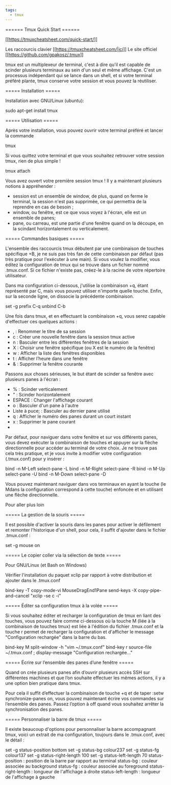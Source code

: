 ```yaml
---
tags:
  - tmux
---
```


====== Tmux Quick Start ======

[[https://tmuxcheatsheet.com/quick-start/]]

Les raccourcis clavier [[https://tmuxcheatsheet.com/|ici]]
Le site officiel [[https://github.com/gpakosz/.tmux]]

tmux est un multiplexeur de terminal, c'est à dire qu'il est capable de scinder plusieurs terminaux au sein d'un seul et même affichage. C'est un processus indépendant qui se lance dans un shell, et si votre terminal préféré plante, tmux conserve votre session et vous pouvez la réutiliser.

===== Installation =====

Installation avec GNU/Linux (ubuntu):

  sudo apt-get install tmux
  
===== Utilisation =====

Après votre installation, vous pouvez ouvrir votre terminal préféré et lancer la commande

  tmux
  

Si vous quittez votre terminal et que vous souhaitez retrouver votre session tmux, rien de plus simple !

  tmux attach

Vous avez ouvert votre première session tmux ! Il y a maintenant plusieurs notions à appréhender :

  * session est un ensemble de window, de plus, quand on ferme le terminal, la session n'est pas supprimée, ce qui permettra de la reprendre en cas de besoin ;
  * window, ou fenêtre, est ce que vous voyez à l'écran, elle est un ensemble de panes;
  * pane, ou carreau, est une partie d'une fenêtre quand on la découpe, en la scindant horizontalement ou 
  verticalement.
  
===== Commandes basiques =====

L'ensemble des raccourcis tmux débutent par une combinaison de touches spécifique <CTRL>+B, je ne suis pas très fan de cette combinaison par défaut (pas très pratique pour l'exécuter à une main). Si vous voulez la modifier, vous éditez la configuration de tmux qui se trouve dans un fichier nommé .tmux.conf. Si ce fichier n'existe pas, créez-le à la racine de votre répertoire utilisateur.

Dans ma configuration ci-dessous, j'utilise la combinaison <CTRL>+q, <CTRL> étant représenté par C, mais vous pouvez utiliser n'importe quelle touche. Enfin, sur la seconde ligne, on dissocie la précédente combinaison.

  set -g prefix C-q
  unbind C-b

Une fois dans tmux, et en effectuant la combinaison <CTRL>+q, vous serez capable d'effectuer ces quelques actions :

  * , : Renommer le titre de sa session
  * c : Créer une nouvelle fenêtre dans la session tmux active
  * n : Basculer entre les différentes fenêtres de la session
  * X : Choisir une fenêtre spécifique (ou X est le numéro de la fenêtre)
  * w : Afficher la liste des fenêtres disponibles
  * t : Afficher l’heure dans une fenêtre
  * & : Supprimer la fenêtre courante

Passons aux choses sérieuses, le but étant de scinder sa fenêtre avec plusieurs panes à l'écran :

  * % : Scinder verticalement
  * " : Scinder horizontalement
  * ESPACE : Changer l'affichage courant
  * o : Basculer d'un pane à l'autre
  * Liste à puce; : Basculer au dernier pane utilisé
  * q : Afficher le numéro des panes durant un court instant
  * x : Supprimer le pane courant
  * 
Par défaut, pour naviguer dans votre fenêtre et sur vos différents panes, vous devez exécuter la combinaison de touches et appuyer sur la flèche directionnelle pour accéder au terminal de votre choix. Je ne trouve pas cela très pratique, et je vous invite à modifier votre configuration (.tmux.conf) pour y insérer :

  bind -n M-Left select-pane -L
  bind -n M-Right select-pane -R
  bind -n M-Up select-pane -U
  bind -n M-Down select-pane -D

Vous pouvez maintenant naviguer dans vos terminaux en ayant la touche <ALT> (le Mdans la configuration correspond à cette touche) enfoncée et en utilisant une flèche directionnelle.

Pour aller plus loin

===== La gestion de la souris =====

Il est possible d'activer la souris dans les panes pour activer le défilement et remonter l'historique d'un shell, pour cela, il suffit d'ajouter dans le fichier .tmux.conf :

  set -g mouse on


===== Le copier coller via la sélection de texte =====

Pour GNU/Linux (et Bash on Windows)

Vérifier l'installation du paquet xclip par rapport à votre distribution et ajouter dans le .tmux.conf


  bind-key -T copy-mode-vi MouseDragEnd1Pane send-keys -X copy-pipe-and-cancel "xclip -se c -i"
  
===== Éditer sa configuration tmux à la volée =====

Si vous souhaitez éditer et recharger la configuration de tmux en liant des touches, vous pouvez faire comme ci-dessous où la touche M (liée à la combinaison de touches tmux) est liée à l'édition du fichier .tmux.conf et la touche r permet de recharger la configuration et d'afficher le message "Configuration rechargée" dans la barre du bas.

  bind-key M split-window -h "vim ~/.tmux.conf"
  bind-key r source-file ~/.tmux.conf \; display-message "Configuration rechargée..."

===== Écrire sur l’ensemble des panes d’une fenêtre =====

Quand on crée plusieurs panes afin d’ouvrir plusieurs accès SSH sur différentes machines et que l’on souhaite effectuer les mêmes actions, il y a une option bien pratique dans tmux.

Pour cela il suffit d’effectuer la combinaison de touche <CTRL>+q et de taper :setw synchronize-panes on, vous pouvez maintenant écrire vos commandes sur l’ensemble des panes. Passez l’option à off quand vous souhaitez arrêter la synchronisation des panes.

===== Personnaliser la barre de tmux =====

Il existe beaucoup d'options pour personnaliser la barre accompagnant tmux, voici un extrait de ma configuration, toujours dans le .tmux.conf, avec le détail :

  set -g status-position bottom
  set -g status-bg colour237
  set -g status-fg colour137
  set -g status-right-length 100
  set -g status-left-length 70
  status-position : position de la barre par rapport au terminal
  status-bg : couleur associée au background
  status-fg : couleur associée au foreground
  status-right-length : longueur de l'affichage à droite
  status-left-length : longueur de l'affichage à gauche

